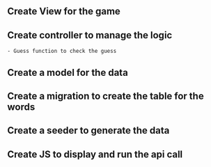 
## Create View for the game
## Create controller to manage the logic
    - Guess function to check the guess
## Create a model for the data
## Create a migration to create the table for the words
## Create a seeder to generate the data
## Create JS to display and run the api call